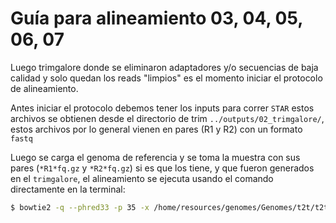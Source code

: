 # Guía para alineamiento 03, 04, 05, 06, 07

Luego trimgalore donde se eliminaron adaptadores y/o secuencias de baja calidad y solo quedan los reads "limpios" es el momento iniciar el protocolo de alineamiento.

Antes iniciar el protocolo debemos tener los inputs para correr ```STAR``` estos archivos se obtienen desde el directorio de trim ```../outputs/02_trimgalore/```, estos archivos por lo general vienen en pares (R1 y R2) con un formato ```fastq``` 


Luego se carga el genoma de referencia y se toma la muestra con sus pares (```*R1*fq.gz``` y ```*R2*fq.gz```) si es que los tiene, y que fueron generados en el ``` trimgalore ```, el alineamiento se ejecuta usando el comando directamente en la terminal:
```bash
$ bowtie2 -q --phred33 -p 35 -x /home/resources/genomes/Genomes/t2t/t2t -1 H3K27ac_WT2_R1_val_1.fq.gz -2 H3K27ac_WT2_R2_val_2.fq.gz -S output.sam
```
